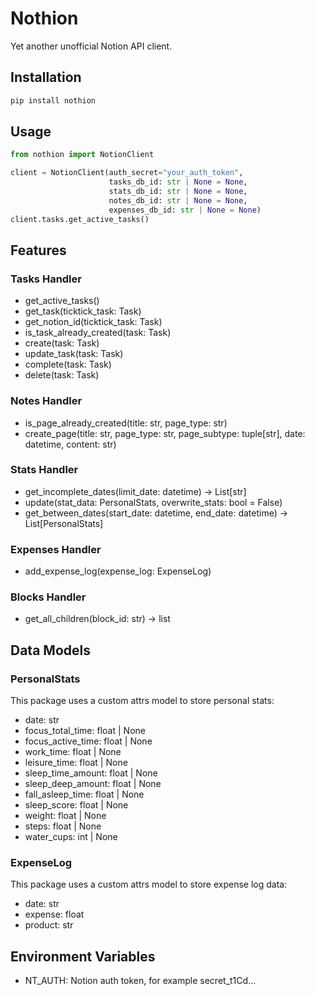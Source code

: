 # Nothion
Yet another unofficial Notion API client.

## Installation
```bash
pip install nothion
```

## Usage
```python
from nothion import NotionClient

client = NotionClient(auth_secret="your_auth_token",
                      tasks_db_id: str | None = None,
                      stats_db_id: str | None = None,
                      notes_db_id: str | None = None,
                      expenses_db_id: str | None = None)
client.tasks.get_active_tasks()
```

## Features

### Tasks Handler
- get_active_tasks()
- get_task(ticktick_task: Task)
- get_notion_id(ticktick_task: Task)
- is_task_already_created(task: Task)
- create(task: Task)
- update_task(task: Task)
- complete(task: Task)
- delete(task: Task)

### Notes Handler
- is_page_already_created(title: str, page_type: str)
- create_page(title: str, page_type: str, page_subtype: tuple[str], date: datetime, content: str)

### Stats Handler
- get_incomplete_dates(limit_date: datetime) -> List[str]
- update(stat_data: PersonalStats, overwrite_stats: bool = False)
- get_between_dates(start_date: datetime, end_date: datetime) -> List[PersonalStats]

### Expenses Handler
- add_expense_log(expense_log: ExpenseLog)

### Blocks Handler
- get_all_children(block_id: str) -> list

## Data Models

### PersonalStats
This package uses a custom attrs model to store personal stats:

- date: str
- focus_total_time: float | None
- focus_active_time: float | None  
- work_time: float | None
- leisure_time: float | None
- sleep_time_amount: float | None
- sleep_deep_amount: float | None
- fall_asleep_time: float | None
- sleep_score: float | None
- weight: float | None
- steps: float | None
- water_cups: int | None

### ExpenseLog
This package uses a custom attrs model to store expense log data:

- date: str
- expense: float
- product: str

## Environment Variables

- NT_AUTH: Notion auth token, for example secret_t1Cd...
